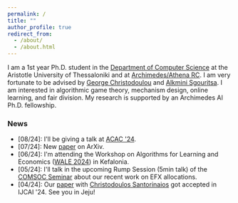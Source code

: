 ```yaml
---
permalink: /
title: ""
author_profile: true
redirect_from: 
  - /about/
  - /about.html
---
```


I am a 1st year Ph.D. student in the [Department of Computer Science](https://www.csd.auth.gr/en/) at the Aristotle University of Thessaloniki and at [Archimedes/Athena RC](https://archimedesai.gr/en/). I am very fortunate to be advised by [George Christodoulou](https://sites.google.com/view/gchristo) and [Alkmini Sgouritsa](https://sites.google.com/site/alkminisgouritsa). I am interested in algorithmic game theory, mechanism design, online learning, and fair division. My research is supported by an Archimedes AI Ph.D. fellowship. 


### News 

* \[08/24\]: I'll be giving a talk at [ACAC '24](http://pages.cs.aueb.gr/othersites/ACAC24/).
* \[07/24\]: New [paper](https://arxiv.org/abs/2407.05891) on ArXiv.
* \[06/24\]: I'm attending the Workshop on Algorithms for Learning and Economics ([WALE 2024](https://wale.gr/2024/)) in Kefalonia.
* \[05/24\]: I'll talk in the upcoming Rump Session (5min talk) of the [COMSOC Seminar](https://www.comsocseminar.org/) about our recent work on EFX allocations.
* \[04/24\]: Our [paper](https://arxiv.org/abs/2406.10752) with [Christodoulos Santorinaios](https://santorinaios.github.io/) got accepted in IJCAI '24. See you in Jeju!
